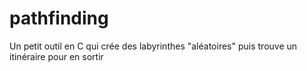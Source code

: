 # pathfinding
Un petit outil en C qui crée des labyrinthes "aléatoires" puis trouve un itinéraire pour en sortir
